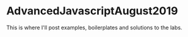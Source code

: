 # AdvancedJavascriptAugust2019

This is where I'll post examples, boilerplates and solutions to the labs.
